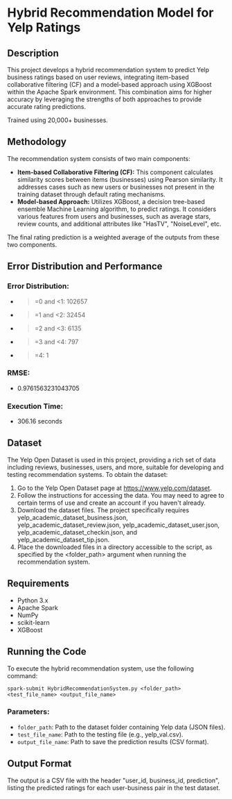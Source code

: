 # Hybrid Recommendation Model for Yelp Ratings

## Description

This project develops a hybrid recommendation system to predict Yelp business ratings based on user reviews, integrating item-based collaborative filtering (CF) and a model-based approach using XGBoost within the Apache Spark environment. This combination aims for higher accuracy by leveraging the strengths of both approaches to provide accurate rating predictions.  

Trained using 20,000+ businesses.

## Methodology

The recommendation system consists of two main components:

- **Item-based Collaborative Filtering (CF):** This component calculates similarity scores between items (businesses) using Pearson similarity. It addresses cases such as new users or businesses not present in the training dataset through default rating mechanisms.
- **Model-based Approach:** Utilizes XGBoost, a decision tree-based ensemble Machine Learning algorithm, to predict ratings. It considers various features from users and businesses, such as average stars, review counts, and additional attributes like "HasTV", "NoiseLevel", etc.
  
The final rating prediction is a weighted average of the outputs from these two components.

## Error Distribution and Performance

### Error Distribution:
- >=0 and <1: 102657
- >=1 and <2: 32454
- >=2 and <3: 6135
- >=3 and <4: 797
- >=4: 1

### RMSE:
- 0.9761563231043705

### Execution Time:
- 306.16 seconds

## Dataset

The Yelp Open Dataset is used in this project, providing a rich set of data including reviews, businesses, users, and more, suitable for developing and testing recommendation systems. To obtain the dataset:

1. Go to the Yelp Open Dataset page at https://www.yelp.com/dataset.
2. Follow the instructions for accessing the data. You may need to agree to certain terms of use and create an account if you haven't already.
3. Download the dataset files. The project specifically requires yelp_academic_dataset_business.json, yelp_academic_dataset_review.json, yelp_academic_dataset_user.json, yelp_academic_dataset_checkin.json, and yelp_academic_dataset_tip.json.
4. Place the downloaded files in a directory accessible to the script, as specified by the <folder_path> argument when running the recommendation system.

## Requirements

- Python 3.x
- Apache Spark
- NumPy
- scikit-learn
- XGBoost

## Running the Code

To execute the hybrid recommendation system, use the following command:

```console
spark-submit HybridRecommendationSystem.py <folder_path> <test_file_name> <output_file_name>
```

### Parameters:

- `folder_path`: Path to the dataset folder containing Yelp data (JSON files).
- `test_file_name`: Path to the testing file (e.g., yelp_val.csv).
- `output_file_name`: Path to save the prediction results (CSV format).

## Output Format

The output is a CSV file with the header "user_id, business_id, prediction", listing the predicted ratings for each user-business pair in the test dataset.
